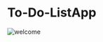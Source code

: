 # To-Do-ListApp
![welcome](https://user-images.githubusercontent.com/95690523/192223424-022728fd-d941-4fc0-b279-34c435f975f3.png)
